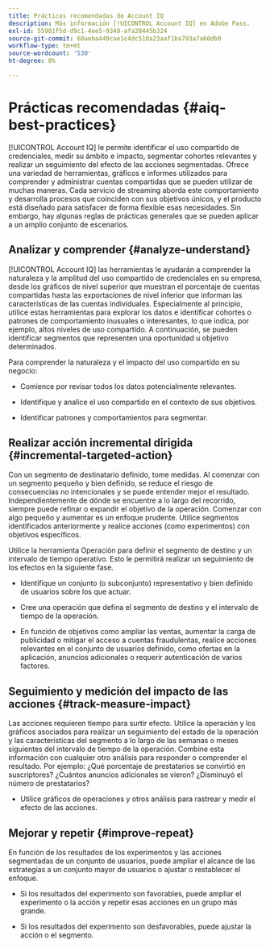 ```yaml
---
title: Prácticas recomendadas de Account IQ
description: Más información [!UICONTROL Account IQ] en Adobe Pass.
exl-id: 55901f5d-d9c1-4ee5-9349-afa28445b324
source-git-commit: 60aeba449cae1c4dc510a23aaf1ba793a7a60db0
workflow-type: tm+mt
source-wordcount: '530'
ht-degree: 0%

---
```


# Prácticas recomendadas {#aiq-best-practices}

[!UICONTROL Account IQ] le permite identificar el uso compartido de credenciales, medir su ámbito e impacto, segmentar cohortes relevantes y realizar un seguimiento del efecto de las acciones segmentadas. Ofrece una variedad de herramientas, gráficos e informes utilizados para comprender y administrar cuentas compartidas que se pueden utilizar de muchas maneras. Cada servicio de streaming aborda este comportamiento y desarrolla procesos que coinciden con sus objetivos únicos, y el producto está diseñado para satisfacer de forma flexible esas necesidades.  Sin embargo, hay algunas reglas de prácticas generales que se pueden aplicar a un amplio conjunto de escenarios.

## Analizar y comprender {#analyze-understand}

[!UICONTROL Account IQ] las herramientas le ayudarán a comprender la naturaleza y la amplitud del uso compartido de credenciales en su empresa, desde los gráficos de nivel superior que muestran el porcentaje de cuentas compartidas hasta las exportaciones de nivel inferior que informan las características de las cuentas individuales. Especialmente al principio, utilice estas herramientas para explorar los datos e identificar cohortes o patrones de comportamiento inusuales o interesantes, lo que indica, por ejemplo, altos niveles de uso compartido. A continuación, se pueden identificar segmentos que representen una oportunidad u objetivo determinados.

Para comprender la naturaleza y el impacto del uso compartido en su negocio:

* Comience por revisar todos los datos potencialmente relevantes.

* Identifique y analice el uso compartido en el contexto de sus objetivos.

* Identificar patrones y comportamientos para segmentar.

## Realizar acción incremental dirigida {#incremental-targeted-action}

Con un segmento de destinatario definido, tome medidas. Al comenzar con un segmento pequeño y bien definido, se reduce el riesgo de consecuencias no intencionales y se puede entender mejor el resultado. Independientemente de dónde se encuentre a lo largo del recorrido, siempre puede refinar o expandir el objetivo de la operación.
Comenzar con algo pequeño y aumentar es un enfoque prudente. Utilice segmentos identificados anteriormente y realice acciones (como experimentos) con objetivos específicos.

Utilice la herramienta Operación para definir el segmento de destino y un intervalo de tiempo operativo. Esto le permitirá realizar un seguimiento de los efectos en la siguiente fase.

* Identifique un conjunto (o subconjunto) representativo y bien definido de usuarios sobre los que actuar.

* Cree una operación que defina el segmento de destino y el intervalo de tiempo de la operación.

* En función de objetivos como ampliar las ventas, aumentar la carga de publicidad o mitigar el acceso a cuentas fraudulentas, realice acciones relevantes en el conjunto de usuarios definido, como ofertas en la aplicación, anuncios adicionales o requerir autenticación de varios factores.

<!--If necessary, gauge the affect [by measuring the impact of actions taken](#track-measure-impact).-->

## Seguimiento y medición del impacto de las acciones {#track-measure-impact}

Las acciones requieren tiempo para surtir efecto. Utilice la operación y los gráficos asociados para realizar un seguimiento del estado de la operación y las características del segmento a lo largo de las semanas o meses siguientes del intervalo de tiempo de la operación. Combine esta información con cualquier otro análisis para responder o comprender el resultado. Por ejemplo: ¿Qué porcentaje de prestatarios se convirtió en suscriptores? ¿Cuántos anuncios adicionales se vieron? ¿Disminuyó el número de prestatarios?

* Utilice gráficos de operaciones y otros análisis para rastrear y medir el efecto de las acciones.

## Mejorar y repetir {#improve-repeat}

En función de los resultados de los experimentos y las acciones segmentadas de un conjunto de usuarios, puede ampliar el alcance de las estrategias a un conjunto mayor de usuarios o ajustar o restablecer el enfoque.

* Si los resultados del experimento son favorables, puede ampliar el experimento o la acción y repetir esas acciones en un grupo más grande.

* Si los resultados del experimento son desfavorables, puede ajustar la acción o el segmento.


